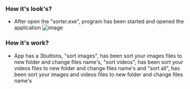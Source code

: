### How it's look's?
- After open the "sorter.exe", program has been started and opened the application
![image](https://user-images.githubusercontent.com/75419729/220158994-556ea0e6-fb32-44cd-9fd8-0feb34ee4b43.png)

### How it's work?
- App has a 3buttons, "sort images", has been sort your images files to new folder and change files name's, "sort videos", has been sort your videos files to new folder and change files name's and "sort all", has been sort your images and videos files to new folder and change files name's
